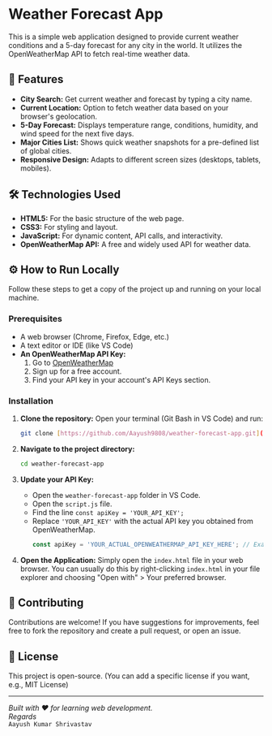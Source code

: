 # Weather Forecast App

This is a simple web application designed to provide current weather conditions and a 5-day forecast for any city in the world. It utilizes the OpenWeatherMap API to fetch real-time weather data.

## 🚀 Features

* **City Search:** Get current weather and forecast by typing a city name.
* **Current Location:** Option to fetch weather data based on your browser's geolocation.
* **5-Day Forecast:** Displays temperature range, conditions, humidity, and wind speed for the next five days.
* **Major Cities List:** Shows quick weather snapshots for a pre-defined list of global cities.
* **Responsive Design:** Adapts to different screen sizes (desktops, tablets, mobiles).

## 🛠️ Technologies Used

* **HTML5:** For the basic structure of the web page.
* **CSS3:** For styling and layout.
* **JavaScript:** For dynamic content, API calls, and interactivity.
* **OpenWeatherMap API:** A free and widely used API for weather data.

## ⚙️ How to Run Locally

Follow these steps to get a copy of the project up and running on your local machine.

### Prerequisites

* A web browser (Chrome, Firefox, Edge, etc.)
* A text editor or IDE (like VS Code)
* **An OpenWeatherMap API Key:**
    1.  Go to [OpenWeatherMap](https://openweathermap.org/api)
    2.  Sign up for a free account.
    3.  Find your API key in your account's API Keys section.

### Installation

1.  **Clone the repository:**
    Open your terminal (Git Bash in VS Code) and run:
    ```bash
    git clone [https://github.com/Aayush9808/weather-forecast-app.git](https://github.com/Aayush9808/weather-forecast-app.git)
    ```

2.  **Navigate to the project directory:**
    ```bash
    cd weather-forecast-app
    ```

3.  **Update your API Key:**
    * Open the `weather-forecast-app` folder in VS Code.
    * Open the `script.js` file.
    * Find the line `const apiKey = 'YOUR_API_KEY';`
    * Replace `'YOUR_API_KEY'` with the actual API key you obtained from OpenWeatherMap.
        ```javascript
        const apiKey = 'YOUR_ACTUAL_OPENWEATHERMAP_API_KEY_HERE'; // Example: 'a1b2c3d4e5f6g7h8i9j0k1l2m3n4o5p6'
        ```

4.  **Open the Application:**
    Simply open the `index.html` file in your web browser. You can usually do this by right-clicking `index.html` in your file explorer and choosing "Open with" > Your preferred browser.

## 🤝 Contributing

Contributions are welcome! If you have suggestions for improvements, feel free to fork the repository and create a pull request, or open an issue.

## 📄 License

This project is open-source. (You can add a specific license if you want, e.g., MIT License)

---
_Built with ❤️ for learning web development._
<br/>
_Regards_
<br/>
`Aayush Kumar Shrivastav`
